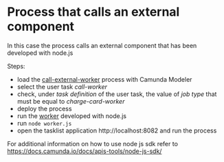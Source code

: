 # Process that calls an external component

In this case the process calls an external component that has been developed with node.js

Steps:
- load the [call-external-worker](./call-external-worker.bpmn) process with Camunda Modeler
- select the user task *call-worker*
- check, under *task definition* of the user task, the value of *job type* that must be equal to *charge-card-worker* 
- deploy the process
- run the [worker](./worker/) developed with node.js 
- run `node worker.js`
- open the tasklist application http://localhost:8082 and run the process


For additional information on how to use node js sdk refer to https://docs.camunda.io/docs/apis-tools/node-js-sdk/